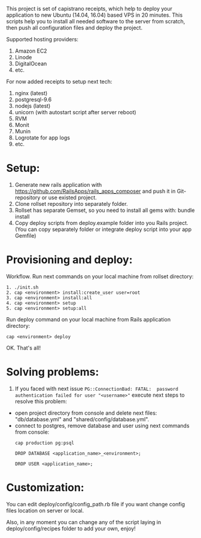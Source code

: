 This project is set of capistrano receipts, which help to deploy your application to new Ubuntu (14.04, 16.04) based VPS in 20 minutes.
This scripts help you to install all needed software to the server from scratch, then push all configuration files and deploy the project.

Supported hosting providers:
1. Amazon EC2
2. Linode
3. DigitalOcean
4. etc.

For now added receipts to setup next tech:

1. nginx (latest)
2. postgresql-9.6
3. nodejs (latest)
4. unicorn (with autostart script after server reboot)
5. RVM
6. Monit
7. Munin
8. Logrotate for app logs
9. etc.

Setup:
======

1. Generate new rails application with https://github.com/RailsApps/rails_apps_composer and push it in Git-repository or use existed project. 
2. Clone rollset repository into separately folder.
3. Rollset has separate Gemset, so you need to install all gems with: bundle install
4. Copy deploy scripts from deploy.example folder into you Rails project. (You can copy separately folder or integrate deploy script into your app Gemfile)

Provisioning and deploy:
=======

Workflow. Run next commands on your local machine from rollset directory:
```
1. ./init.sh
2. cap <environment> install:create_user user=root
3. cap <environment> install:all
4. cap <environment> setup
5. cap <environment> setup:all
```

Run deploy command on your local machine from Rails application directory:
```
cap <environment> deploy
```

OK. That's all!


Solving problems:
===================

1.  If you faced with next issue `PG::ConnectionBad: FATAL:  password authentication failed for user "<username>"` execute next steps to resolve this problem:
   * open project directory from console and delete next files: "db/database.yml" and "shared/config/database.yml".
   * connect to postgres, remove database and user using next commands from console:
     ```
     cap production pg:psql

     DROP DATABASE <application_name>_<environment>;

     DROP USER <application_name>;
     ```

Customization:
==============

You can edit deploy/config/config_path.rb file if you want change config files location on server or local.

Also, in any moment you can change any of the script laying in deploy/config/recipes folder to add your own, enjoy!
